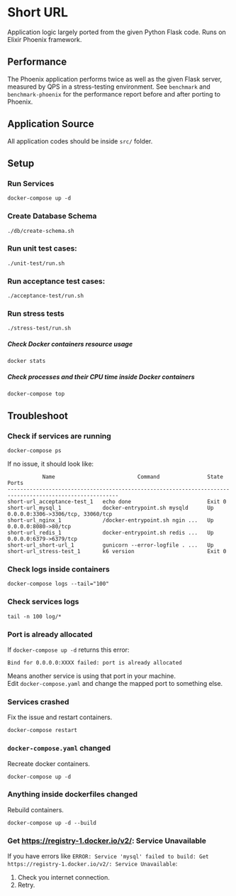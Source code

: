 # Short URL

Application logic largely ported from the given Python Flask code. Runs on Elixir Phoenix framework.

## Performance

The Phoenix application performs twice as well as the given Flask server, measured
by QPS in a stress-testing environment. See `benchmark` and `benchmark-phoenix` for
the performance report before and after porting to Phoenix.



## Application Source
All application codes should be inside `src/` folder.

## Setup
### Run Services
```
docker-compose up -d
```

### Create Database Schema
```
./db/create-schema.sh
```

### Run unit test cases:
```
./unit-test/run.sh
```

### Run acceptance test cases:
```
./acceptance-test/run.sh
```

### Run stress tests
```
./stress-test/run.sh
```
##### Check Docker containers resource usage
```
docker stats
```
##### Check processes and their CPU time inside Docker containers
```
docker-compose top
```

## Troubleshoot
### Check if services are running
```
docker-compose ps
```
If no issue, it should look like:
```
           Name                          Command               State                  Ports
---------------------------------------------------------------------------------------------------------
short-url_acceptance-test_1   echo done                        Exit 0
short-url_mysql_1             docker-entrypoint.sh mysqld      Up       0.0.0.0:3306->3306/tcp, 33060/tcp
short-url_nginx_1             /docker-entrypoint.sh ngin ...   Up       0.0.0.0:8080->80/tcp
short-url_redis_1             docker-entrypoint.sh redis ...   Up       0.0.0.0:6379->6379/tcp
short-url_short-url_1         gunicorn --error-logfile . ...   Up
short-url_stress-test_1       k6 version                       Exit 0
```

### Check logs inside containers
```
docker-compose logs --tail="100"
```

### Check services logs
```
tail -n 100 log/*
```

### Port is already allocated
If `docker-compose up -d` returns this error:
```
Bind for 0.0.0.0:XXXX failed: port is already allocated
```
Means another service is using that port in your machine.  
Edit `docker-compose.yaml` and change the mapped port to something else.

### Services crashed
Fix the issue and restart containers.
```
docker-compose restart
```

### `docker-compose.yaml` changed
Recreate docker containers.
```
docker-compose up -d
```

### Anything inside dockerfiles changed
Rebuild containers.
```
docker-compose up -d --build
```

### Get https://registry-1.docker.io/v2/: Service Unavailable
If you have errors like `ERROR: Service 'mysql' failed to build: Get https://registry-1.docker.io/v2/: Service Unavailable`:
1. Check you internet connection.
2. Retry.